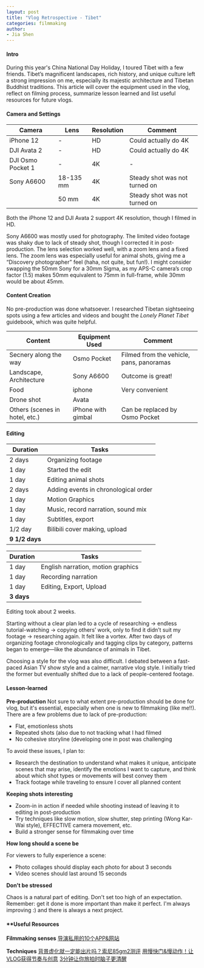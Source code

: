 ```yaml
---
layout: post  
title: "Vlog Retrospective - Tibet"  
categories: filmmaking  
author:  
- Jia Shen  
---
```


#### **Intro**

During this year's China National Day Holiday, I toured Tibet with a few friends. Tibet’s magnificent landscapes, rich history, and unique culture left a strong impression on me, especially its majestic architecture and Tibetan Buddhist traditions. This article will cover the equipment used in the vlog, reflect on filming process, summarize lesson learned and list useful resources for future vlogs.

#### **Camera and Settings**

Camera               | Lens         | Resolution      | Comment
-------------------- | ------------ | --------------- | -------------------------------
iPhone 12            | -            | HD              | Could actually do 4K
DJI Avata 2          | -            | HD              | Could actually do 4K
DJI Osmo Pocket 1    | -            | 4K              | -
Sony A6600           | 18-135 mm    | 4K              | Steady shot was not turned on
                     | 50 mm        | 4K              | Steady shot was not turned on

Both the iPhone 12 and DJI Avata 2 support 4K resolution, though I filmed in HD.

Sony A6600 was mostly used for photography. The limited video footage was shaky due to lack of steady shot, though I corrected it in post-production. The lens selection worked well, with a zoom lens and a fixed lens. The zoom lens was especially useful for animal shots, giving me a “Discovery photographer” feel (haha, not quite, but fun!). I might consider swapping the 50mm Sony for a 30mm Sigma, as my APS-C camera’s crop factor (1.5) makes 50mm equivalent to 75mm in full-frame, while 30mm would be about 45mm.

#### **Content Creation**

No pre-production was done whatsoever. I researched Tibetan sightseeing spots using a few articles and videos and bought the *Lonely Planet Tibet* guidebook, which was quite helpful.

Content                        | Equipment Used         | Comment
------------------------------ | ---------------------- | ---------------------------------
Secnery along the way          | Osmo Pocket            | Filmed from the vehicle, pans, panoramas
Landscape, Architecture        | Sony A6600             | Outcome is great!
Food                           | iphone                 | Very convenient
Drone shot                     | Avata                  | 
Others (scenes in hotel, etc.) | iPhone with gimbal     | Can be replaced by Osmo Pocket


#### **Editing**

Duration       | Tasks            
-------------- | --------------------
2 days         | Organizing footage
1 day          | Started the edit
1 day          | Editing animal shots
2 days         | Adding events in chronological order
1 day          | Motion Graphics
1 day          | Music, record narration, sound mix
1 day          | Subtitles, export
1/2 day        | Bilibili cover making, upload
**9 1/2 days** | 

Duration      | Tasks            
------------- | --------------------
1 day         | English narration, motion graphics
1 day         | Recording narration
1 day         | Editing, Export, Upload
**3 days**    |  

Editing took about 2 weeks.

Starting without a clear plan led to a cycle of researching -> endless tutorial-watching -> copying others’ work, only to find it didn’t suit my footage -> researching again. It felt like a vortex. After two days of organizing footage chronologically and tagging clips by category, patterns began to emerge—like the abundance of animals in Tibet.

Choosing a style for the vlog was also difficult. I debated between a fast-paced Asian TV show style and a calmer, narrative vlog style. I initially tried the former but eventually shifted due to a lack of people-centered footage.


#### **Lesson-learned**

**Pre-production**
Not sure to what extent pre-production should be done for vlog, but it's essential, especially when one is new to filmmaking (like me!!). There are a few problems due to lack of pre-production:

- Flat, emotionless shots
- Repeated shots (also due to not tracking what I had filmed
- No cohesive storyline (developing one in post was challenging

To avoid these issues, I plan to:

- Research the destination to understand what makes it unique, anticipate scenes that may arise, identify the emotions I want to capture, and think about which shot types or movements will best convey them
- Track footage while traveling to ensure I cover all planned content

**Keeping shots interesting**

- Zoom-in in action if needed while shooting instead of leaving it to editing in post-production
- Try techniques like slow motion, slow shutter, step printing (Wong Kar-Wai style), EFFECTIVE camera movement, etc.
- Build a stronger sense for filmmaking over time

**How long should a scene be**

For viewers to fully experience a scene:

- Photo collages should display each photo for about 3 seconds
- Video scenes should last around 15 seconds

**Don't be stressed**

Chaos is a natural part of editing. Don't set too high of an expectation. Remember: get it done is more important than make it perfect. I'm always improving :) and there is always a next project.


#### **Useful Resources

**Filmmaking senses**
[导演私用的10个APP&网站](https://www.bilibili.com/video/BV1cG4y1X7AC/?share_source=copy_web)

**Techniques**
[背景虚化就一定能出片吗？索尼85gm2测评](https://www.bilibili.com/video/BV1d74y127Yy/?share_source=copy_web)
[用慢快门&慢动作！让VLOG获得节奏与创意](https://www.bilibili.com/video/BV11841127MP/?share_source=copy_web)
[3分钟让你旅拍时脑子更清醒](https://www.bilibili.com/video/BV1MKyHYxEGG/?share_source=copy_web)


